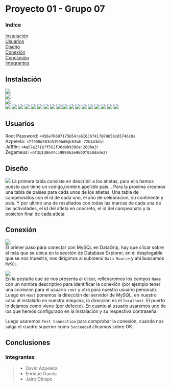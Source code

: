 # Proyecto 01 - Grupo 07

### Indice
[Instalación](#instalación)  
[Usuarios](#usuarios)  
[Diseño](#diseño)  
[Conexión](#conexión)  
[Conclusión](#conclusiones)  
[Integrantes](#integrantes)  

## Instalación
    
![](media/Instalacion01.png)  
![](media/Instalacion02.png)  
![](media/Instalacion03.png)  
![](media/Instalacion04.png)
![](media/Instalacion05.png)
![](media/Instalacion06.png)
![](media/Instalacion07.png)
![](media/Instalacion08.png)
![](media/Instalacion09.png)
![](media/Instalacion10.png)
![](media/Instalacion11.png)
![](media/Instalacion12.png)
![](media/Instalacion13.png)
![](media/Instalacion14.png)
![](media/Instalacion15.png)
![](media/Instalacion16.png)
![](media/Instalacion17.png)
![](media/Instalacion18.png)
![](media/Instalacion19.png)
![](media/Instalacion20.png)
![](media/Instalacion21.png)

## Usuarios
Root Password: `<456e7R697175654!a6I6J6f417@70656c657461Oa`  
Azpeleta: `<7f980d383e5J99bd6@cK8ab-72b443da!`   
Ja1Rin: `<Aa57e27Ie7f562fJ6d@b9386e!260ba3!`  
Zegameus: `<6f3@Id8647cJ989063e96OOf050da4e2!`

## Diseño
![](media/Diseno1.png)
La primera tabla consiste en describir a los atletas, para ello hemos puesto que tiene un codigo,nombre,apellido
pais... Para la proxima creamos una tabla de paises para cada unos de los atletas.
Una tabla de campeonatos con el id de cada uno, el año de celebracion, su continente y pais.
Y por ultimo una de resultados con todas las marcas de cada una de las actividades, el id del atleta en concreto,
el id del campeonato y la posicion final de cada atleta 


## Conexión
![](media/Conexion1.png)  
El primer paso para conectar con MySQL en DataGrip, hay que clicar sobre el más que se ubica en la sección
de Database Explorer, en el desplegable que se nos muestra, nos dirigimos al submenú `Data Source` y ahí buscamos `MySQL`.  

![](media/Conexion2.png)  
En la pestaña que se nos presenta al clicar, rellenaremos los campos `Name` con un nombre descriptivo
para identificar la conexión (por ejemplo tener una conexión para el usuario `root` y otra para nuestro usuario personal).
Luego en `Host` ponemos la dirección del servidor de MySQL, en nuestro caso al instalarlo en nuestra máquina, la dirección es el `localhost`.
El puerto lo dejamos como viene (por defecto). En cuanto al usuario usaremos uno de los que hemos configurado en la instalación y su respectiva contraseña.

Luego usaremos `Test Connection` para comprobar la conexión, cuando nos salga el cuadro superior como `Succeeded` clicamos sobre OK.

## Conclusiones


### Integrantes
> * David Azpeleta
> * Enrique García
> * Jairo Obispo